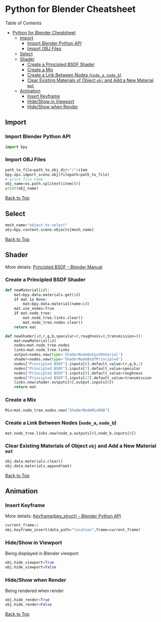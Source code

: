 # Python for Blender Cheatsheet

Table of Contents
- [Python for Blender Cheatsheet](#python-for-blender-cheatsheet)
  - [Import](#import)
    - [Import Blender Python API](#import-blender-python-api)
    - [Import OBJ Files](#import-obj-files)
  - [Select](#select)
  - [Shader](#shader)
    - [Create a Principled BSDF Shader](#create-a-principled-bsdf-shader)
    - [Create a Mix](#create-a-mix)
    - [Create a Link Between Nodes (`node_a`, `node_b`)](#create-a-link-between-nodes-node_a-node_b)
    - [Clear Existing Materials of Object `obj` and Add a New Material `mat`](#clear-existing-materials-of-object-obj-and-add-a-new-material-mat)
  - [Animation](#animation)
    - [Insert Keyframe](#insert-keyframe)
    - [Hide/Show in Viewport](#hideshow-in-viewport)
    - [Hide/Show when Render](#hideshow-when-render)

## Import
### Import Blender Python API
```python
import bpy
```
### Import OBJ Files
```python
path_to_file=path_to_obj_dir+"/"+item
bpy.ops.import_scene.obj(filepath=path_to_file)
# print file name
obj_name=os.path.splitext(item)[0]
print(obj_name)
```
[Back to Top](#python-for-blender-cheatsheet)
## Select
```python
mesh_name="object-to-select"
obj=bpy.context.scene.objects[mesh_name]
```
[Back to Top](#python-for-blender-cheatsheet)
## Shader
More details: [Principled BSDF - Blender Manual](https://docs.blender.org/manual/en/latest/render/shader_nodes/shader/principled.html)
### Create a Principled BSDF Shader
```python
def newMaterial(id):
    mat=bpy.data.materials.get(id)
    if mat is None:
        mat=bpy.data.material(name=id)
    mat.use_nodes=True
    if mat.node_tree:
        mat.node_tree.links.clear()
        mat.node_tree.nodes.clear()
    return mat

def newShader(id,r,g,b,specular=0,roughness=0,transmission=0):
    mat=newMaterial(id)
    nodes=mat.node_tree.nodes
    links=mat.node_tree.links
    output=nodes.new(type='ShaderNodeOutputMaterial')
    shader=nodes.new(type='ShaderNodeBsdfPrincipled')
    nodes["Principled BSDF"].inputs[0].default_value=(r,g,b,1)
    nodes["Principled BSDF"].inputs[7].default_value=specular
    nodes["Principled BSDF"].inputs[9].default_value=roughness
    nodes["Principled BSDF"].inputs[17].default_value=transmission
    links.new(shader.outputs[0],output.inputs[0])
    return mat
```
### Create a Mix
```python
Mix=mat.node_tree.nodes.new("ShaderNodeMixRGB")
```
### Create a Link Between Nodes (`node_a`, `node_b`)
```python
mat.node_tree.links.new(node_a.outputs[0],node_b.inputs[0])
```
### Clear Existing Materials of Object `obj` and Add a New Material `mat`
```python
obj.data.materials.clear()
obj.data.materials.append(mat)
```
[Back to Top](#python-for-blender-cheatsheet)
## Animation
### Insert Keyframe
More details: [Keyframe(bpy_struct) - Blender Python API](https://docs.blender.org/api/current/bpy.types.Keyframe.html)
```python
current_frame=1
obj.keyframe_insert(data_path="location",frame=current_frame)
```
### Hide/Show in Viewport
Being displayed in Blender viewport
```python
obj.hide_viewport=True
obj.hide_viewport=False
```
### Hide/Show when Render
Being rendered when render
```python
obj.hide_render=True
obj.hide_render=False
```
[Back to Top](#python-for-blender-cheatsheet)